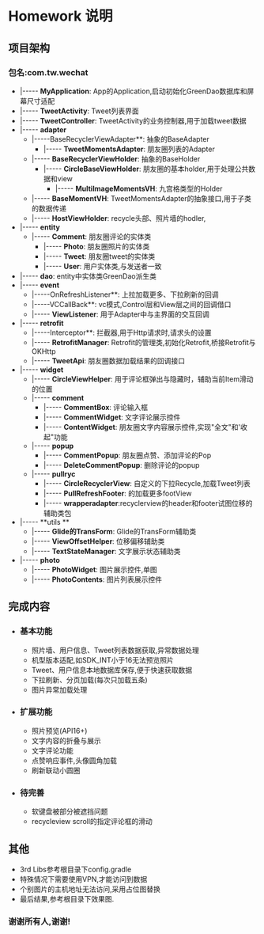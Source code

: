 # Homework 说明
## 项目架构
### 包名:com.tw.wechat
    
*    |----- **MyApplication**: App的Application,启动初始化GreenDao数据库和屏幕尺寸适配
*    |----- **TweetActivity**: Tweet列表界面
*    |----- **TweetController**: TweetActivity的业务控制器,用于加载tweet数据
*    |----- **adapter**
     * |-----BaseRecyclerViewAdapter**: 抽象的BaseAdapter
        * |----- **TweetMomentsAdapter**: 朋友圈列表的Adapter
     * |----- **BaseRecyclerViewHolder**: 抽象的BaseHolder
    	* |----- **CircleBaseViewHolder**: 朋友圈的基本holder,用于处理公共数据和view
	      * |----- **MultiImageMomentsVH**: 九宫格类型的Holder
     * |----- **BaseMomentVH**: TweetMomentsAdapter的抽象接口,用于子类的数据传递 	
     * |----- **HostViewHolder**: recycle头部、照片墙的hodler,
* |----- **entity**
	* |----- **Comment**: 朋友圈评论的实体类
    	* |----- **Photo**: 朋友圈照片的实体类
    	* |----- **Tweet**: 朋友圈tweet的实体类
        * |----- **User**: 用户实体类,与发送者一致
* |----- **dao**: entity中实体类GreenDao派生类
* |----- **event**
	* |-----OnRefreshListener**: 上拉加载更多、下拉刷新的回调
    * |-----VCCallBack**: vc模式,Control层和View层之间的回调借口
    * |----- **ViewListener**: 用于Adapter中与主界面的交互回调
* |----- **retrofit**
	* |-----Interceptor**: 拦截器,用于Http请求时,请求头的设置
    * |----- **RetrofitManager**: Retrofit的管理类,初始化Retrofit,桥接Retrofit与OKHttp
    * |----- **TweetApi**: 朋友圈数据加载结果的回调接口
* |----- **widget**
	* |----- **CircleViewHelper**: 用于评论框弹出与隐藏时，辅助当前Item滑动的位置
    * |----- **comment**
    	* |----- **CommentBox**: 评论输入框
        * |----- **CommentWidget**: 文字评论展示控件
        * |----- **ContentWidget**: 朋友圈文字内容展示控件,实现"全文"和'收起"功能
    * |----- **popup**
    	* |----- **CommentPopup**: 朋友圈点赞、添加评论的Pop
        * |----- **DeleteCommentPopup**: 删除评论的popup
    * |----- **pullryc**
    	* |----- **CircleRecyclerView**: 自定义的下拉Recycle,加载Tweet列表
        * |----- **PullRefreshFooter**: 的加载更多footView
        * |----- **wrapperadapter**:recyclerview的header和footer试图位移的辅助类包
* |----- **utils **
	* |----- **Glide的TransForm**: Glide的TransForm辅助类
	* |----- **ViewOffsetHelper**: 位移偏移辅助类
	* |----- **TextStateManager**: 文字展示状态辅助类
* |----- **photo**
	* |----- **PhotoWidget**: 图片展示控件,单图
    * |----- **PhotoContents**: 图片列表展示控件
       
       
## 完成内容

* ### 基本功能
	* 照片墙、用户信息、Tweet列表数据获取,异常数据处理
    * 机型版本适配,如SDK_INT小于16无法预览照片
    * Tweet、用户信息本地数据库保存,便于快速获取数据
    * 下拉刷新、分页加载(每次只加载五条)
    * 图片异常加载处理
    
* ### 扩展功能
    * 照片预览(API16+)
    * 文字内容的折叠与展示
    * 文字评论功能
    * 点赞响应事件,头像圆角加载
    * 刷新联动小圆圈
    
* ### 待完善
    * 软键盘被部分被遮挡问题
    * recycleview scroll的指定评论框的滑动

## 其他
* 3rd Libs参考根目录下config.gradle
* 特殊情况下需要使用VPN,才能访问到数据
* 个别图片的主机地址无法访问,采用占位图替换
* 最后结果,参考根目录下效果图.


### 谢谢所有人,谢谢!

    
    
    
    
    
